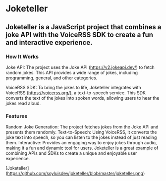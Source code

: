 # Joketeller
## Joketeller is a JavaScript project that combines a joke API with the VoiceRSS SDK to create a fun and interactive experience.

### How It Works
Joke API: The project uses the Joke API (https://v2.jokeapi.dev/) to fetch random jokes. This API provides a wide range of jokes, including programming, general, and other categories.

VoiceRSS SDK: To bring the jokes to life, Joketeller integrates with VoiceRSS (https://voicerss.org/), a text-to-speech service. This SDK converts the text of the jokes into spoken words, allowing users to hear the jokes read aloud.

### Features
Random Joke Generation: The project fetches jokes from the Joke API and presents them randomly.
Text-to-Speech: Using VoiceRSS, it converts the joke text into speech, so you can listen to the jokes instead of just reading them.
Interactive: Provides an engaging way to enjoy jokes through audio, making it a fun and dynamic tool for users.
Joketeller is a great example of combining APIs and SDKs to create a unique and enjoyable user experience.

[Joketeller] (https://github.com/soyluisdev/joketeller/blob/master/joketeller.png)

